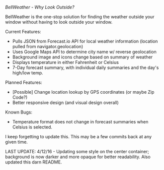 *BellWeather - Why Look Outside?*

BellWeather is the one-stop solution for finding the weather outside your window without having to look outside your window.

Current Features:
* Pulls JSON from Forecast.io API for local weather information (location pulled from navigator.geolocation)
* Uses Google Maps API to determine city name w/ reverse geolocation
* Background image and icons change based on summary of weather
* Displays temperature in either Fahrenheit or Celsius
* 7-Day forecast summary, with individual daily summaries and the day's high/low temp.

Planned Features:
* [Possible] Change location lookup by GPS coordinates (or maybe Zip Code?)
* Better responsive design (and visual design overall)

Known Bugs:
* Temperature format does not change in forecast summaries when Celsius is selected.

I keep forgetting to update this. This may be a few commits back at any given time.

LAST UPDATE: 4/12/16 - Updating some style on the center container; background is now darker and more opaque for better readability. Also updated this darn README.
